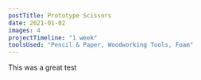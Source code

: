 ```yaml
---
postTitle: Prototype Scissors
date: 2021-01-02
images: 4
projectTimeline: "1 week"
toolsUsed: "Pencil & Paper, Woodworking Tools, Foam"
---
```


This was a great test